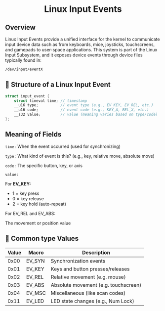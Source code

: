 <h1 style="text-align:center;"> Linux Input Events</p>

## Overview

Linux Input Events provide a unified interface for the kernel to communicate input device data such as from keyboards, mice, joysticks, touchscreens, and gamepads to user-space applications. This system is part of the Linux Input Subsystem, and it exposes device events through device files typically found in:

```bash
/dev/input/eventX
```

## 🔧 Structure of a Linux Input Event

```c
struct input_event {
    struct timeval time; // timestamp
    __u16 type;          // event type (e.g., EV_KEY, EV_REL, etc.)
    __u16 code;          // event code (e.g., KEY_A, REL_X, etc.)
    __s32 value;         // value (meaning varies based on type/code)
};
```

## Meaning of Fields

`time:` When the event occurred (used for synchronizing)

`type:` What kind of event is this? (e.g., key, relative move, absolute move)

`code:` The specific button, key, or axis

`value:`

For **EV_KEY:**

- 1 = key press
- 0 = key release
- 2 = key hold (auto-repeat)

For EV_REL and EV_ABS:

The movement or position value

## 🧠 Common type Values

| Value | Macro  | Description                          |
| ----- | ------ | ------------------------------------ |
| 0x00  | EV_SYN | Synchronization events               |
| 0x01  | EV_KEY | Keys and button presses/releases     |
| 0x02  | EV_REL | Relative movement (e.g. mouse)       |
| 0x03  | EV_ABS | Absolute movement (e.g. touchscreen) |
| 0x04  | EV_MSC | Miscellaneous (like scan codes)      |
| 0x11  | EV_LED | LED state changes (e.g., Num Lock)   |

